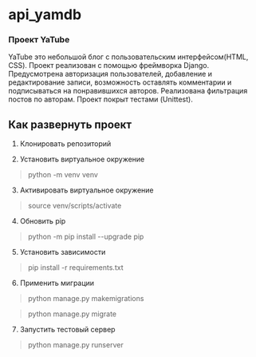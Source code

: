 # api_yamdb

### Проект YaTube

YaTube это небольшой блог с пользовательским интерфейсом(HTML, CSS). Проект реализован с помощью фреймворка Django.
Предусмотрена авторизация пользователей, добавление и редактирование записи, возможность оставлять
комментарии и подписываться на понравившихся авторов. Реализована фильтрация постов по авторам. Проект покрыт тестами (Unittest).

## Как развернуть проект

1. Клонировать репозиторий

2. Установить виртуальное окружение

> python -m venv venv

3. Активировать виртуальное окружение

> source venv/scripts/activate

4. Обновить pip

> python -m pip install --upgrade pip

5. Установить зависимости

> pip install -r requirements.txt

6. Применить миграции

> python manage.py makemigrations

> python manage.py migrate

7. Запустить тестовый сервер

> python manage.py runserver
